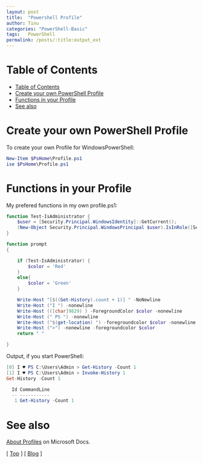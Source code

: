 ```yaml
---
layout: post
title:  "Powershell Profile"
author: Tinu
categories: "PowerShell-Basic"
tags:   PowerShell
permalink: /posts/:title:output_ext
---
```


# Table of Contents

- [Table of Contents](#Table-of-Contents)
- [Create your own PowerShell Profile](#Create-your-own-PowerShell-Profile)
- [Functions in your Profile](#Functions-in-your-Profile)
- [See also](#See-also)

# Create your own PowerShell Profile

To create your own Profile for WindowsPowerShell:

````powershell
New-Item $PsHome\Profile.ps1
ise $PsHome\Profile.ps1
````

# Functions in your Profile

My prefered functions in my own profile.ps1:

````powershell
function Test-IsAdministrator {
    $user = [Security.Principal.WindowsIdentity]::GetCurrent();
    (New-Object Security.Principal.WindowsPrincipal $user).IsInRole([Security.Principal.WindowsBuiltinRole]::Administrator)
}

function prompt
{

    if (Test-IsAdministrator) {
        $color = 'Red'
    }
    else{
        $color = 'Green'
    }

    Write-Host "[$((Get-History).count + 1)] " -NoNewline
    Write-Host ("I ") -nonewline
    Write-Host (([char]9829) ) -ForegroundColor $color -nonewline
    Write-Host (" PS ") -nonewline
    Write-Host ("$(get-location) ") -foregroundcolor $color -nonewline
    Write-Host (">") -nonewline -foregroundcolor $color
    return " "

}
````

Output, if you start PowerShell:

````powershell
[0] I ♥ PS C:\Users\Admin > Get-History -Count 1
[1] I ♥ PS C:\Users\Admin > Invoke-History 1
Get-History -Count 1

  Id CommandLine
  -- -----------
   1 Get-History -Count 1
````

# See also

[About Profiles](https://docs.microsoft.com/en-us/powershell/module/microsoft.powershell.core/about/about_profiles?view=powershell-6) on Microsoft Docs.

[ [Top](#table-of-contents) ] [ [Blog](../categories.html) ]